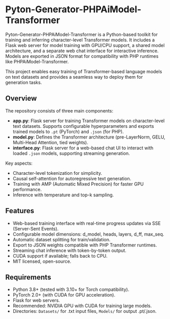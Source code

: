 # Pyton-Generator-PHPAiModel-Transformer

Pyton-Generator-PHPAiModel-Transformer is a Python-based toolkit for training and inferring character-level Transformer models. It includes a Flask web server for model training with GPU/CPU support, a shared model architecture, and a separate web chat interface for interactive inference. Models are exported in JSON format for compatibility with PHP runtimes like PHPAiModel-Transformer.

This project enables easy training of Transformer-based language models on text datasets and provides a seamless way to deploy them for generation tasks.

## Overview
The repository consists of three main components:
- **app.py**: Flask server for training Transformer models on character-level text datasets. Supports configurable hyperparameters and exports trained models to `.pt` (PyTorch) and `.json` (for PHP).
- **model.py**: Defines the Transformer architecture (pre-LayerNorm, GELU, Multi-Head Attention, tied weights).
- **interface.py**: Flask server for a web-based chat UI to interact with loaded `.json` models, supporting streaming generation.

Key aspects:
- Character-level tokenization for simplicity.
- Causal self-attention for autoregressive text generation.
- Training with AMP (Automatic Mixed Precision) for faster GPU performance.
- Inference with temperature and top-k sampling.

## Features
- Web-based training interface with real-time progress updates via SSE (Server-Sent Events).
- Configurable model dimensions: d_model, heads, layers, d_ff, max_seq.
- Automatic dataset splitting for train/validation.
- Export to JSON weights compatible with PHP Transformer runtimes.
- Streaming chat inference with token-by-token output.
- CUDA support if available; falls back to CPU.
- MIT licensed, open-source.

## Requirements
- Python 3.8+ (tested with 3.10+ for Torch compatibility).
- PyTorch 2.0+ (with CUDA for GPU acceleration).
- Flask for web servers.
- Recommended: NVIDIA GPU with CUDA for training large models.
- Directories: `Datasets/` for .txt input files, `Models/` for output .pt/.json.